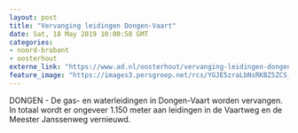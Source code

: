 ```yaml
---
layout: post
title: "Vervanging leidingen Dongen-Vaart"
date: Sat, 18 May 2019 10:00:58 GMT
categories: 
- noord-brabant 
- oosterhout 
externe_link: "https://www.ad.nl/oosterhout/vervanging-leidingen-dongen-vaart~ac9592a9/"
feature_image: "https://images3.persgroep.net/rcs/YGJE5zraLbNsRKBZ5ZCS_dpfiq4/diocontent/115709640/_fitwidth/400/?appId=21791a8992982cd8da851550a453bd7f&quality=0.7"
---
```


DONGEN - De gas- en waterleidingen in Dongen-Vaart  worden vervangen.  In totaal wordt er ongeveer 1.150 meter aan leidingen in de Vaartweg en de Meester Janssenweg vernieuwd.

